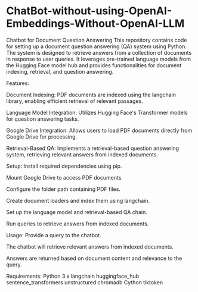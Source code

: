 # ChatBot-without-using-OpenAI-Embeddings-Without-OpenAI-LLM

Chatbot for Document Question Answering
This repository contains code for setting up a document question answering (QA) system using Python. The system is designed to retrieve answers from a collection of documents in response to user queries. It leverages pre-trained language models from the Hugging Face model hub and provides functionalities for document indexing, retrieval, and question answering.


Features:

Document Indexing: PDF documents are indexed using the langchain library, enabling efficient retrieval of relevant passages.

Language Model Integration: Utilizes Hugging Face's Transformer models for question answering tasks.

Google Drive Integration: Allows users to load PDF documents directly from Google Drive for processing.

Retrieval-Based QA: Implements a retrieval-based question answering system, retrieving relevant answers from indexed documents.


Setup:
Install required dependencies using pip.

Mount Google Drive to access PDF documents.

Configure the folder path containing PDF files.

Create document loaders and index them using langchain.

Set up the language model and retrieval-based QA chain.

Run queries to retrieve answers from indexed documents.


Usage:
Provide a query to the chatbot.

The chatbot will retrieve relevant answers from indexed documents.

Answers are returned based on document content and relevance to the query.


Requirements:
Python 3.x
langchain
huggingface_hub
sentence_transformers
unstructured
chromadb
Cython
tiktoken
